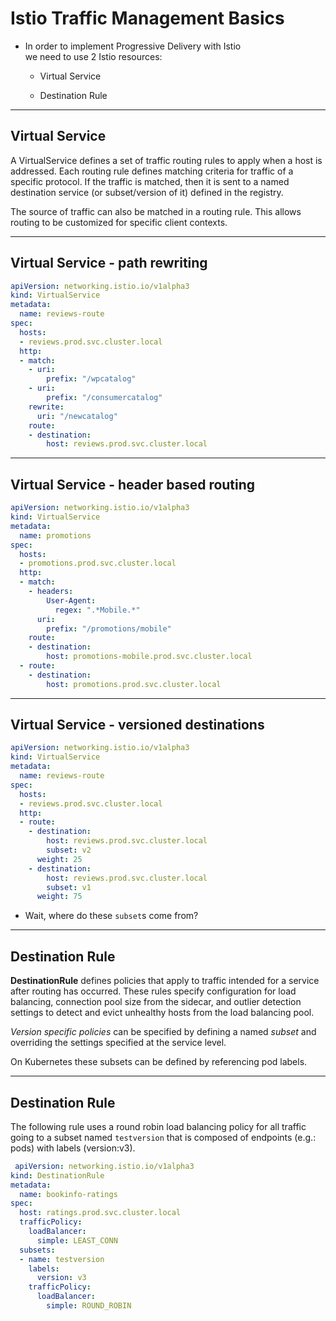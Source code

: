 # Istio Traffic Management Basics

- In order to implement Progressive Delivery with Istio
  <br/> we need to use 2 Istio resources:
  
  - Virtual Service

  - Destination Rule

---

## Virtual Service

A VirtualService defines a set of traffic routing rules to apply when a host is addressed. Each routing rule defines matching criteria for traffic of a specific protocol. If the traffic is matched, then it is sent to a named destination service (or subset/version of it) defined in the registry.

The source of traffic can also be matched in a routing rule. This allows routing to be customized for specific client contexts.

---

## Virtual Service - path rewriting

```yaml
apiVersion: networking.istio.io/v1alpha3
kind: VirtualService
metadata:
  name: reviews-route
spec:
  hosts:
  - reviews.prod.svc.cluster.local
  http:
  - match:
    - uri:
        prefix: "/wpcatalog"
    - uri:
        prefix: "/consumercatalog"
    rewrite:
      uri: "/newcatalog"
    route:
    - destination:
        host: reviews.prod.svc.cluster.local
```

---

## Virtual Service - header based routing

```yaml
apiVersion: networking.istio.io/v1alpha3
kind: VirtualService
metadata:
  name: promotions
spec:
  hosts:
  - promotions.prod.svc.cluster.local
  http:
  - match:
    - headers:
        User-Agent:
          regex: ".*Mobile.*"
      uri:
        prefix: "/promotions/mobile"
    route:
    - destination:
        host: promotions-mobile.prod.svc.cluster.local
  - route:
    - destination:
        host: promotions.prod.svc.cluster.local
```

---

## Virtual Service - versioned destinations

```yaml
apiVersion: networking.istio.io/v1alpha3
kind: VirtualService
metadata:
  name: reviews-route
spec:
  hosts:
  - reviews.prod.svc.cluster.local
  http:
  - route:
    - destination:
        host: reviews.prod.svc.cluster.local
        subset: v2
      weight: 25
    - destination:
        host: reviews.prod.svc.cluster.local
        subset: v1
      weight: 75
```
- Wait, where do these `subset`s come from?

---

## Destination Rule

**DestinationRule** defines policies that apply to traffic intended for a service after routing has occurred.
 These rules specify configuration for load balancing, connection pool size from the sidecar, and outlier detection settings to detect and evict unhealthy hosts from the load balancing pool. 

 *Version specific policies* can be specified by defining a named *subset* and overriding the settings specified at the service level. 

 On Kubernetes these subsets can be defined by referencing pod labels.
 
---

## Destination Rule

The following rule uses a round robin load balancing policy for all traffic going to a subset named `testversion` that is composed of endpoints (e.g.: pods) with labels (version:v3).

```yaml
 apiVersion: networking.istio.io/v1alpha3
kind: DestinationRule
metadata:
  name: bookinfo-ratings
spec:
  host: ratings.prod.svc.cluster.local
  trafficPolicy:
    loadBalancer:
      simple: LEAST_CONN
  subsets:
  - name: testversion
    labels:
      version: v3
    trafficPolicy:
      loadBalancer:
        simple: ROUND_ROBIN
```
